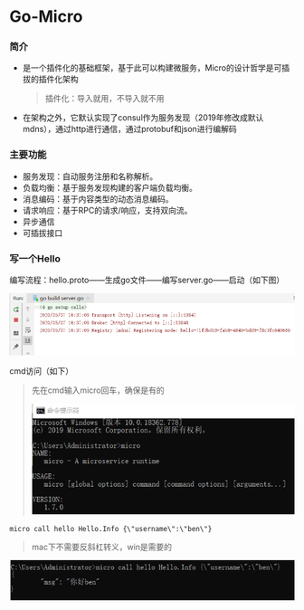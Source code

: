 # Go-Micro

### 简介

- 是一个插件化的基础框架，基于此可以构建微服务，Micro的设计哲学是可插拔的插件化架构

  > 插件化：导入就用，不导入就不用

- 在架构之外，它默认实现了consul作为服务发现（2019年修改成默认mdns），通过http进行通信，通过protobuf和json进行编解码

### 主要功能

- 服务发现：自动服务注册和名称解析。
- 负载均衡：基于服务发现构建的客户端负载均衡。
- 消息编码：基于内容类型的动态消息编码。
- 请求响应：基于RPC的请求/响应，支持双向流。
- 异步通信
- 可插拔接口

### 写一个Hello

编写流程：hello.proto——生成go文件——编写server.go——启动（如下图）

![1588840674924](assets/1588840674924.png)

cmd访问（如下）

> 先在cmd输入micro回车，确保是有的
>
> ![1588842787852](assets/1588842787852.png)

~~~
micro call hello Hello.Info {\"username\":\"ben\"}
~~~

> mac下不需要反斜杠转义，win是需要的

![1588844317671](assets/1588844317671.png)

